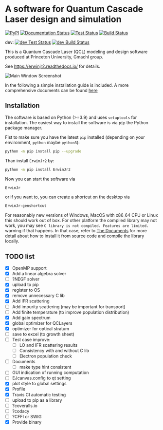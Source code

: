 A software for Quantum Cascade Laser design and simulation
================

[![PyPI](https://img.shields.io/pypi/v/ErwinJr2.svg)](https://pypi.python.org/pypi/ErwinJr2)
[![Documentation Status](https://readthedocs.org/projects/cibuildwheel/badge/?version=latest)](https://erwinjr2.readthedocs.io/en/stable/?badge=latest)
[![Test Status](https://github.com/ErwinJr2/ErwinJr2/actions/workflows/python-app.yml/badge.svg)](https://github.com/ErwinJr2/ErwinJr2/actions/workflows/python-app.yml?query=branch%3Amaster)
[![Build Status](https://github.com/ErwinJr2/ErwinJr2/actions/workflows/build-wheel.yml/badge.svg)](https://github.com/ErwinJr2/ErwinJr2/actions/workflows/build-wheel.yml?query=branch%3Amaster)

dev:
[![dev Test Status](https://github.com/ErwinJr2/ErwinJr2/actions/workflows/python-app.yml/badge.svg?branch=dev)](https://github.com/ErwinJr2/ErwinJr2/actions/workflows/python-app.yml?query=branch%3Adev)
[![dev Build Status](https://github.com/ErwinJr2/ErwinJr2/actions/workflows/build-wheel.yml/badge.svg)](https://github.com/ErwinJr2/ErwinJr2/actions/workflows/build-wheel.yml?query=branch%3Adev)

This is a Quantum Cascade Laser (QCL) modeling and design software produced
at Princeton University, Gmachl group.

See https://erwinjr2.readthedocs.io/ for details.

![Main Window Screenshot](./docs/figures/qtab.png)

In the following a simple installation guide is included. A more comprehensive
documents can be found [here](https://erwinjr2.readthedocs.io/)


Installation
---------------
The software is based on Python (>=3.9) and uses `setuptools` for installation.
The easiest way to install the software is via `pip` the Python package manager.

Fist to make sure you have the latest `pip` installed (depending on your
environment, `python` maybe `python3`):

```bash
python -m pip install pip --upgrade
```

Than install `ErwinJr2` by:

```bash
python -m pip install ErwinJr2
```

Now you can start the software via

```bash
ErwinJr
```

or if you want to, you can create a shortcut on the desktop via

```bash
ErwinJr-genshortcut
```

For reasonably new versions of Windows, MacOS with x86_64 CPU or Linux this
should work out of box. For other platform the compiled library may not work,
you may see `C library is not compiled. Features are limited.` warning if
that happens. In that case, refer to
[The Documents](https://erwinjr2.readthedocs.io/en/latest/manual/install.html)
for more detail about how to install it from source code and compile the
library locally.


## TODO list
- [X] OpenMP support
- [X] Add a linear algebra solver
- [ ] ?NEGF solver
- [X] upload to pip
- [X] register to OS
- [X] remove unnecessary C lib
- [X] Add IFR scattering
- [ ] Add impurity scattering (may be important for transport)
- [ ] Add finite temperature (to improve population distribution)
- [X] Add gain spectrum
- [X] global optimizer for QCLayers
- [X] optimizer for optical stratum
- [ ] save to excel (to growth sheet)
- [ ] Test case improve:
    - [ ] LO and IFR scattering results
    - [ ] Consistency with and without C lib
    - [ ] Electron population check
- [ ] Documents
    - [ ] make type hint consistent
- [ ] GUI indication of running computation
- [ ] EJcanvas.config to qt setting
- [X] plot style to global settings
- [X] Profile
- [X] Travis CI automatic testing
- [ ] upload to pip as a library
- [ ] ?coveralls.io
- [ ] ?codacy
- [ ] ?CFFI or SWIG
- [X] Provide binary
